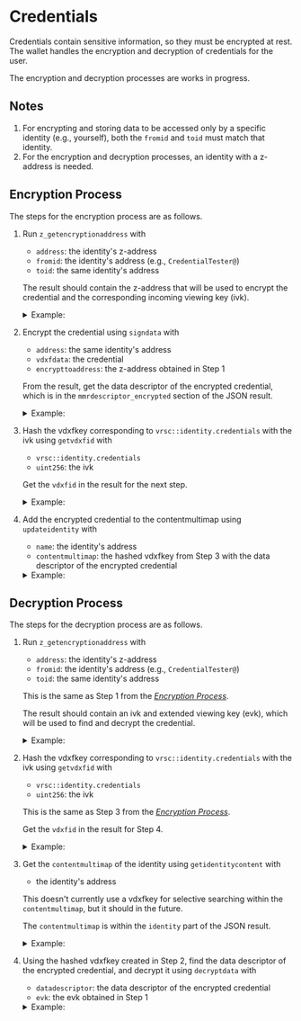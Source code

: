 # Credentials

Credentials contain sensitive information, so they must be encrypted at rest. The wallet handles the encryption and decryption of credentials for the user.

The encryption and decryption processes are works in progress.

## Notes

1. For encrypting and storing data to be accessed only by a specific identity (e.g., yourself), both the `fromid` and `toid` must match that identity.
2. For the encryption and decryption processes, an identity with a z-address is needed. 

## Encryption Process

The steps for the encryption process are as follows.

1.  Run `z_getencryptionaddress` with
      - `address`: the identity's z-address
      - `fromid`: the identity's address (e.g., `CredentialTester@`)
      - `toid`: the same identity's address

    The result should contain the z-address that will be used to encrypt the credential and the corresponding incoming viewing key (ivk).
    
    <details><summary>Example:</summary>

    ```bash
    z_getencryptionaddress '{
      "address": "zs1ztll53sh8dst9utln6vl6vn7fv2zdayxhk58rd7casqhemuh5fwymv8q86g9cf670g3wsge573w",
      "fromid": "CredentialTester@",
      "toid": "CredentialTester@"
    }'
    ```
    ```json
    {
      "address": "zs1x49g3lkt93udlnnc8y5k7p5n0vlvqa2r2rsmsj2629hfvwljpn39mltsxy0fktp5ue46wlw3mlc",
      "extendedviewingkey": "zxviews1qde7tnnvqqqqpqy03gsmqjumlyg0ck25hh9etcf7h4l56kunlcjtr36e4pkr32kftw650890j009cdhgm2lc23uyrrq5g7xp5cspjy6lnwf9uk96pv9yruewfrz6k8q0gy9w065cellk3pt37s0ps90rc2zwj4h46f82h35sk23kxduuewc26673fam042zfazxn5r9zwaytcdhc3r50vrutvnnw4zxdalpw2s0w40nxu7qkgh3x3duha872ckhwt9fcl5uy7ne0d3gwknyp2",
      "ivk": "f094f7446c88558005eebfcff532cb448bd0ada959903bc2570b1a5c74e41e07"
    }
    ```
    </details>


2.  Encrypt the credential using `signdata` with
      - `address`: the same identity's address
      - `vdxfdata`: the credential
      - `encrypttoaddress`: the z-address obtained in Step 1

    From the result, get the data descriptor of the encrypted credential, which is in the `mmrdescriptor_encrypted` section of the JSON result.
    
    <details><summary>Example:</summary>

    ```bash
    signdata '{
      "address":"CredentialTester@",
      "vdxfdata": {
        "vrsc::data.type.object.credential":{
          "version": 1,
          "credentialkey": "iHh1FFVvcNb2mcBudD11umfKJXHbBbH6Sj",
          "credential": ["username", "password"],
          "scopes": ["App1@"]
        }
      },
      "encrypttoaddress": "zs1x49g3lkt93udlnnc8y5k7p5n0vlvqa2r2rsmsj2629hfvwljpn39mltsxy0fktp5ue46wlw3mlc"
    }'
    ```
    ```json
    {
      "version": 1,
      "flags": 5,
      "objectdata": "fb9a69e5019a6a790b94cd7c5c1cef65126029e8709c3efcbd302fff69bf3488a4fbde512fc4117cc989dd8d3f98d3650e60e90eb02add89fb3c887d225eeee62723b4f71d192cb0ebe17bcc0680501b86201a4448fd562368d62efac7a7778e943fe93841acf091f02210b24cf988449241782962b65731e7939a9adaa8fd870100dd598ea6a4c22bbd620e07b996e53e521f38849210f9f2d916599346fe1676484e461a61ae9c7437e111",
      "epk": "27d8a2e582b6f30bac693154d6d18a4ee333fc93ae8361813b4c6c7c6ed1f90b"
    }
    ```
    </details>


3.  Hash the vdxfkey corresponding to `vrsc::identity.credentials` with the ivk using `getvdxfid` with
      - `vrsc::identity.credentials`
      - `uint256`: the ivk

    Get the `vdxfid` in the result for the next step.

    <details><summary>Example:</summary>

    ```bash
    getvdxfid vrsc::identity.credentials '{"uint256":"f094f7446c88558005eebfcff532cb448bd0ada959903bc2570b1a5c74e41e07"}'
    ```
    ```json
    {
      "vdxfid": "iQyAw5u3ri95RT3nZsRpPy1MVj18bdreHK",
      "indexid": "xVoHPtL8i2Mk3cvpRZ5yNMXtXP29ZL4AMN",
      "hash160result": "c9b30b4a009f0099e414f4b40e38e9178997c5eb",
      "qualifiedname": {
        "namespace": "i5w5MuNik5NtLcYmNzcvaoixooEebB6MGV",
        "name": "vrsc::identity.credentials"
      },
      "bounddata": {
        "uint256": "f094f7446c88558005eebfcff532cb448bd0ada959903bc2570b1a5c74e41e07"
      }
    }
    ```


4.  Add the encrypted credential to the contentmultimap using `updateidentity` with
      - `name`: the identity's address
      - `contentmultimap`: the hashed vdxfkey from Step 3 with the data descriptor of the encrypted credential

    <details><summary>Example:</summary>

    ```bash
    updateidentity '{     
      "name": "CredentialTester@",
      "contentmultimap": {
        "iQyAw5u3ri95RT3nZsRpPy1MVj18bdreHK": [
          {
            "vrsc::data.type.object.datadescriptor": {
              "version": 1,
              "flags": 5,
              "objectdata": "fb9a69e5019a6a790b94cd7c5c1cef65126029e8709c3efcbd302fff69bf3488a4fbde512fc4117cc989dd8d3f98d3650e60e90eb02add89fb3c887d225eeee62723b4f71d192cb0ebe17bcc0680501b86201a4448fd562368d62efac7a7778e943fe93841acf091f02210b24cf988449241782962b65731e7939a9adaa8fd870100dd598ea6a4c22bbd620e07b996e53e521f38849210f9f2d916599346fe1676484e461a61ae9c7437e111",
              "epk": "27d8a2e582b6f30bac693154d6d18a4ee333fc93ae8361813b4c6c7c6ed1f90b"
            }
          }
        ]
      }
    }'
    ```
    </details>


## Decryption Process

The steps for the decryption process are as follows.

1.  Run `z_getencryptionaddress` with
      - `address`: the identity's z-address
      - `fromid`: the identity's address (e.g., `CredentialTester@`)
      - `toid`: the same identity's address

    This is the same as Step 1 from the [*Encryption Process*](#encryption-process).

    The result should contain an ivk and extended viewing key (evk), which will be used to find and decrypt the credential.
    
    <details><summary>Example:</summary>

    ```bash
    z_getencryptionaddress '{
      "address": "zs1ztll53sh8dst9utln6vl6vn7fv2zdayxhk58rd7casqhemuh5fwymv8q86g9cf670g3wsge573w",
      "fromid": "CredentialTester@",
      "toid": "CredentialTester@"
    }'
    ```
    ```json
    {
      "address": "zs1x49g3lkt93udlnnc8y5k7p5n0vlvqa2r2rsmsj2629hfvwljpn39mltsxy0fktp5ue46wlw3mlc",
      "extendedviewingkey": "zxviews1qde7tnnvqqqqpqy03gsmqjumlyg0ck25hh9etcf7h4l56kunlcjtr36e4pkr32kftw650890j009cdhgm2lc23uyrrq5g7xp5cspjy6lnwf9uk96pv9yruewfrz6k8q0gy9w065cellk3pt37s0ps90rc2zwj4h46f82h35sk23kxduuewc26673fam042zfazxn5r9zwaytcdhc3r50vrutvnnw4zxdalpw2s0w40nxu7qkgh3x3duha872ckhwt9fcl5uy7ne0d3gwknyp2",
      "ivk": "f094f7446c88558005eebfcff532cb448bd0ada959903bc2570b1a5c74e41e07"
    }
    ```
    </details>


2.  Hash the vdxfkey corresponding to `vrsc::identity.credentials` with the ivk using `getvdxfid` with
      - `vrsc::identity.credentials`
      - `uint256`: the ivk

    This is the same as Step 3 from the [*Encryption Process*](#encryption-process).

    Get the `vdxfid` in the result for Step 4.

    <details><summary>Example:</summary>

    ```bash
    getvdxfid vrsc::identity.credentials '{"uint256":"f094f7446c88558005eebfcff532cb448bd0ada959903bc2570b1a5c74e41e07"}'
    ```
    ```json
    {
      "vdxfid": "iQyAw5u3ri95RT3nZsRpPy1MVj18bdreHK",
      "indexid": "xVoHPtL8i2Mk3cvpRZ5yNMXtXP29ZL4AMN",
      "hash160result": "c9b30b4a009f0099e414f4b40e38e9178997c5eb",
      "qualifiedname": {
        "namespace": "i5w5MuNik5NtLcYmNzcvaoixooEebB6MGV",
        "name": "vrsc::identity.credentials"
      },
      "bounddata": {
        "uint256": "f094f7446c88558005eebfcff532cb448bd0ada959903bc2570b1a5c74e41e07"
      }
    }
    ```


3.  Get the `contentmultimap` of the identity using `getidentitycontent` with
      - the identity's address

    This doesn't currently use a vdxfkey for selective searching within the `contentmultimap`, but it should in the future.

    The `contentmultimap` is within the `identity` part of the JSON result.

    <details><summary>Example:</summary>

    ```bash
    getidentitycontent CredentialTester@
    ```
    ```json
    "contentmultimap": {
      "iQyAw5u3ri95RT3nZsRpPy1MVj18bdreHK": [
        {
          "i4GC1YGEVD21afWudGoFJVdnfjJ5XWnCQv": {
            "version": 1,
            "flags": 5,
            "objectdata": "fb9a69e5019a6a790b94cd7c5c1cef65126029e8709c3efcbd302fff69bf3488a4fbde512fc4117cc989dd8d3f98d3650e60e90eb02add89fb3c887d225eeee62723b4f71d192cb0ebe17bcc0680501b86201a4448fd562368d62efac7a7778e943fe93841acf091f02210b24cf988449241782962b65731e7939a9adaa8fd870100dd598ea6a4c22bbd620e07b996e53e521f38849210f9f2d916599346fe1676484e461a61ae9c7437e111",
            "epk": "27d8a2e582b6f30bac693154d6d18a4ee333fc93ae8361813b4c6c7c6ed1f90b"
          }
        }
      ]
    }
    ```
    </details>


4.  Using the hashed vdxfkey created in Step 2, find the data descriptor of the encrypted credential, and decrypt it using `decryptdata` with
      - `datadescriptor`: the data descriptor of the encrypted credential
      - `evk`: the evk obtained in Step 1

    <details><summary>Example:</summary>

    ```bash
    decryptdata '{
      "datadescriptor": {
          "version": 1,
          "flags": 5,
          "objectdata": "fb9a69e5019a6a790b94cd7c5c1cef65126029e8709c3efcbd302fff69bf3488a4fbde512fc4117cc989dd8d3f98d3650e60e90eb02add89fb3c887d225eeee62723b4f71d192cb0ebe17bcc0680501b86201a4448fd562368d62efac7a7778e943fe93841acf091f02210b24cf988449241782962b65731e7939a9adaa8fd870100dd598ea6a4c22bbd620e07b996e53e521f38849210f9f2d916599346fe1676484e461a61ae9c7437e111",
          "epk": "27d8a2e582b6f30bac693154d6d18a4ee333fc93ae8361813b4c6c7c6ed1f90b"
        },
      "evk":"zxviews1qde7tnnvqqqqpqy03gsmqjumlyg0ck25hh9etcf7h4l56kunlcjtr36e4pkr32kftw650890j009cdhgm2lc23uyrrq5g7xp5cspjy6lnwf9uk96pv9yruewfrz6k8q0gy9w065cellk3pt37s0ps90rc2zwj4h46f82h35sk23kxduuewc26673fam042zfazxn5r9zwaytcdhc3r50vrutvnnw4zxdalpw2s0w40nxu7qkgh3x3duha872ckhwt9fcl5uy7ne0d3gwknyp2"
    }'
    ```
    ```json
    [
      {
        "iDTG49YLqmkHMYRyuQBYgEyTByQwAzqGd6": {
          "version": 1,
          "flags": 0,
          "credentialkey": "iHh1FFVvcNb2mcBudD11umfKJXHbBbH6Sj",
          "credential": [
            "cjkdfasjak@tlmail.com",
            "!@23ji2390uodsf"
          ],
          "scopes": [
            "App1@"
          ]
        }
      }
    ]
    ```
    </details>
